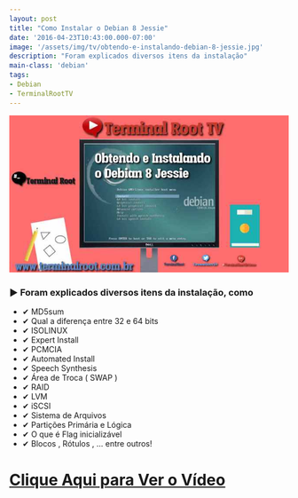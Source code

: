 ```yaml
---
layout: post
title: "Como Instalar o Debian 8 Jessie"
date: '2016-04-23T10:43:00.000-07:00'
image: '/assets/img/tv/obtendo-e-instalando-debian-8-jessie.jpg'
description: "Foram explicados diversos itens da instalação"
main-class: 'debian'
tags:
- Debian
- TerminalRootTV
---
```


![Como Instalar o Debian 8 Jessie](/assets/img/tv/obtendo-e-instalando-debian-8-jessie.jpg "Como Instalar o Debian 8 Jessie")

### ▶ Foram explicados diversos itens da instalação, como

+ ✔ MD5sum
+ ✔ Qual a diferença entre 32 e 64 bits
+ ✔ ISOLINUX
+ ✔ Expert Install
+ ✔ PCMCIA
+ ✔ Automated Install
+ ✔ Speech Synthesis
+ ✔ Área de Troca ( SWAP )
+ ✔ RAID
+ ✔ LVM
+ ✔ iSCSI
+ ✔ Sistema de Arquivos
+ ✔ Partições Primária e Lógica
+ ✔ O que é Flag inicializável
+ ✔ Blocos , Rótulos , ... entre outros!


# [Clique Aqui para Ver o Vídeo](https://www.youtube.com/watch?v=mwS6HwQbxVA)

